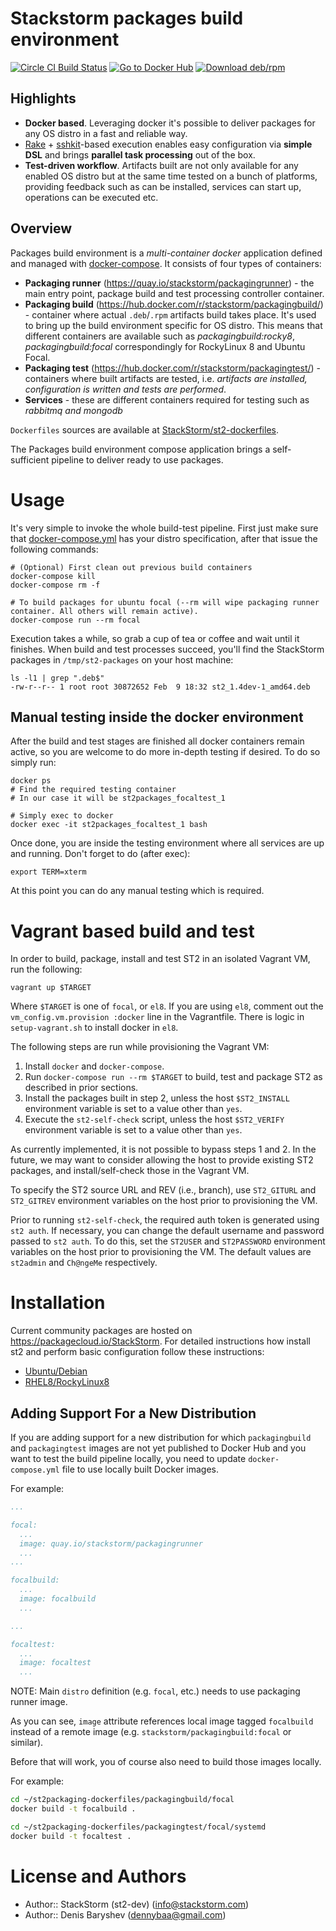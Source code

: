 # Stackstorm packages build environment

[![Circle CI Build Status](https://circleci.com/gh/StackStorm/st2-packages/tree/master.svg?style=shield)](https://circleci.com/gh/StackStorm/st2-packages)
[![Go to Docker Hub](https://img.shields.io/badge/Docker%20Hub-%E2%86%92-blue.svg)](https://hub.docker.com/r/stackstorm/)
[![Download deb/rpm](https://img.shields.io/badge/Download-deb/rpm-blue.svg)](https://packagecloud.io/StackStorm/)

## Highlights

 - **Docker based**. Leveraging docker it's possible to deliver packages for any OS distro in a fast and reliable way.
 - [Rake](https://github.com/ruby/rake) + [sshkit](https://github.com/capistrano/sshkit)-based execution enables easy configuration via **simple DSL** and brings **parallel task processing** out of the box.
 - **Test-driven workflow**. Artifacts built are not only available for any enabled OS distro but at the same time tested on a bunch of platforms, providing feedback such as can be installed, services can start up, operations can be executed etc.

## Overview

Packages build environment is a *multi-container docker* application defined and managed with [docker-compose](https://github.com/docker/compose). It consists of four types of containers:

 - **Packaging runner** (https://quay.io/stackstorm/packagingrunner) - the main entry point, package build and test processing controller container.
 - **Packaging build** (https://hub.docker.com/r/stackstorm/packagingbuild/) - container where actual `.deb`/`.rpm` artifacts build takes place. It's used to bring up the build environment specific for OS distro. This means that different containers are available such as *packagingbuild:rocky8*, *packagingbuild:focal* correspondingly for RockyLinux 8 and Ubuntu Focal.
 - **Packaging test** (https://hub.docker.com/r/stackstorm/packagingtest/) - containers where built artifacts are tested, i.e. *artifacts are installed, configuration is written and tests are performed*.
 - **Services** - these are different containers required for testing such as *rabbitmq and mongodb*

`Dockerfiles` sources are available at [StackStorm/st2-dockerfiles](https://github.com/stackstorm/st2-dockerfiles).

The Packages build environment compose application brings a self-sufficient pipeline to deliver ready to use packages.

# Usage

It's very simple to invoke the whole build-test pipeline. First just make sure that [docker-compose.yml](docker-compose.yml) has your distro specification, after that issue the following commands:

```shell
# (Optional) First clean out previous build containers
docker-compose kill
docker-compose rm -f

# To build packages for ubuntu focal (--rm will wipe packaging runner container. All others will remain active).
docker-compose run --rm focal
```

Execution takes a while, so grab a cup of tea or coffee and wait until it finishes. When build and test processes succeed, you'll find the StackStorm packages in `/tmp/st2-packages` on your host machine:

```shell
ls -l1 | grep ".deb$"
-rw-r--r-- 1 root root 30872652 Feb  9 18:32 st2_1.4dev-1_amd64.deb
```

## Manual testing inside the docker environment

After the build and test stages are finished all docker containers remain active, so you are welcome to do more in-depth testing if desired. To do so simply run:

```
docker ps
# Find the required testing container
# In our case it will be st2packages_focaltest_1

# Simply exec to docker
docker exec -it st2packages_focaltest_1 bash
```

Once done, you are inside the testing environment where all services are up and running. Don't forget to do (after exec):

```
export TERM=xterm
```
At this point you can do any manual testing which is required.

# Vagrant based build and test

In order to build, package, install and test ST2 in an isolated Vagrant VM, run the following:

```
vagrant up $TARGET
```

Where `$TARGET` is one of `focal`, or `el8`. If you are using `el8`, comment
out the `vm_config.vm.provision :docker` line in the Vagrantfile. There is logic in `setup-vagrant.sh`
to install docker in `el8`.

The following steps are run while provisioning the Vagrant VM:

1. Install `docker` and `docker-compose`.
2. Run `docker-compose run --rm $TARGET` to build, test and package ST2 as described in prior
   sections.
3. Install the packages built in step 2, unless the host `$ST2_INSTALL` environment variable is set to
   a value other than `yes`.
4. Execute the `st2-self-check` script, unless the host `$ST2_VERIFY` environment variable is set to
   a value other than `yes`.

As currently implemented, it is not possible to bypass steps 1 and 2. In the future, we may want to
consider allowing the host to provide existing ST2 packages, and install/self-check those in the
Vagrant VM.

To specify the ST2 source URL and REV (i.e., branch), use `ST2_GITURL` and `ST2_GITREV` environment
variables on the host prior to provisioning the VM. 

Prior to running `st2-self-check`, the required auth token is generated using `st2 auth`.  If necessary,
you can change the default username and password passed to `st2 auth`.  To do this, set the `ST2USER`
and `ST2PASSWORD` environment variables on the host prior to provisioning the VM. The default values
are `st2admin` and `Ch@ngeMe` respectively.

# Installation
Current community packages are hosted on https://packagecloud.io/StackStorm. For detailed instructions how install st2 and perform basic configuration follow these instructions:
- [Ubuntu/Debian](https://docs.stackstorm.com/install/deb.html)
- [RHEL8/RockyLinux8](https://docs.stackstorm.com/install/rhel8.html)

## Adding Support For a New Distribution

If you are adding support for a new distribution for which ``packagingbuild`` and ``packagingtest``
images are not yet published to Docker Hub and you want to test the build pipeline locally, you
need to update ``docker-compose.yml`` file to use locally built Docker images.

For example:

```yaml
...

focal:
  ...
  image: quay.io/stackstorm/packagingrunner
  ...
...

focalbuild:
  ...
  image: focalbuild
  ...

...

focaltest:
  ...
  image: focaltest
  ...
```

NOTE: Main ``distro`` definition (e.g. ``focal``, etc.) needs to use packaging runner image.

As you can see, ``image`` attribute references local image tagged ``focalbuild`` instead of a
remote image (e.g. ``stackstorm/packagingbuild:focal`` or similar).

Before that will work, you of course also need to build those images locally.

For example:

```bash
cd ~/st2packaging-dockerfiles/packagingbuild/focal
docker build -t focalbuild .

cd ~/st2packaging-dockerfiles/packagingtest/focal/systemd
docker build -t focaltest .
```

# License and Authors

* Author:: StackStorm (st2-dev) (<info@stackstorm.com>)
* Author:: Denis Baryshev (<dennybaa@gmail.com>)
